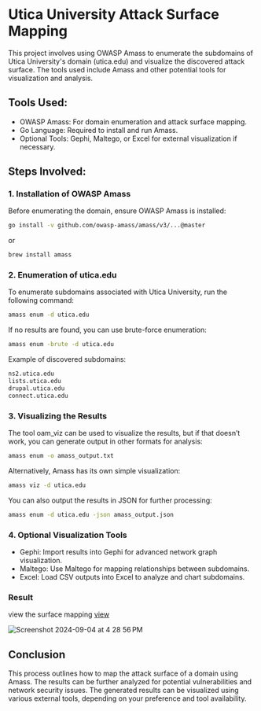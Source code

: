# Utica University Attack Surface Mapping

This project involves using OWASP Amass to enumerate the subdomains of Utica University's domain (utica.edu) and visualize the discovered attack surface. The tools used include Amass and other potential tools for visualization and analysis.

## Tools Used:
- OWASP Amass: For domain enumeration and attack surface mapping.
- Go Language: Required to install and run Amass.
- Optional Tools: Gephi, Maltego, or Excel for external visualization if necessary.

## Steps Involved:

### 1. Installation of OWASP Amass
Before enumerating the domain, ensure OWASP Amass is installed:
```bash
go install -v github.com/owasp-amass/amass/v3/...@master
```
or
```bash
brew install amass
```

### 2. Enumeration of utica.edu
To enumerate subdomains associated with Utica University, run the following command:
```bash
amass enum -d utica.edu
```
If no results are found, you can use brute-force enumeration:
```bash
amass enum -brute -d utica.edu
```
Example of discovered subdomains:
```bash
ns2.utica.edu
lists.utica.edu
drupal.utica.edu
connect.utica.edu
```

### 3. Visualizing the Results
The tool oam_viz can be used to visualize the results, but if that doesn’t work, you can generate output in other formats for analysis:
```bash
amass enum -o amass_output.txt
```

Alternatively, Amass has its own simple visualization:
```bash
amass viz -d utica.edu
```

You can also output the results in JSON for further processing:
```bash
amass enum -d utica.edu -json amass_output.json
```

### 4. Optional Visualization Tools
- Gephi: Import results into Gephi for advanced network graph visualization.
- Maltego: Use Maltego for mapping relationships between subdomains.
- Excel: Load CSV outputs into Excel to analyze and chart subdomains.

### Result
view the surface mapping 
[view](https://github.com/Eweka01/Attack-Surface-Mapping/blob/c5cb4aa7956347fcabc17f3a4d05576f61105989/amass.html)

![Screenshot 2024-09-04 at 4 28 56 PM](https://github.com/user-attachments/assets/436e4bd8-41b6-48f5-b5ab-af388c0d1885)



## Conclusion
This process outlines how to map the attack surface of a domain using Amass. The results can be further analyzed for potential vulnerabilities and network security issues. The generated results can be visualized using various external tools, depending on your preference and tool availability.
